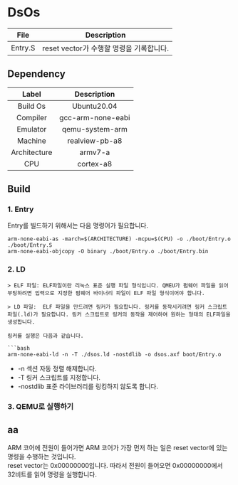 # DsOs


File|Description|
:-:|-
Entry.S|reset vector가 수행할 명령을 기록합니다.

## Dependency

Label|Description|
:-:|:-:
Build Os|Ubuntu20.04
Compiler|gcc-arm-none-eabi
Emulator|qemu-system-arm
Machine|realview-pb-a8
Architecture|armv7-a
CPU|cortex-a8


## Build
### 1. Entry
Entry를 빌드하기 위해서는 다음 명령어가 필요합니다.
```make
arm-none-eabi-as -march=$(ARCHITECTURE) -mcpu=$(CPU) -o ./boot/Entry.o ./boot/Entry.S
arm-none-eabi-objcopy -O binary ./boot/Entry.o ./boot/Entry.bin
```
### 2. LD

```
> ELF 파일: ELF파일이란 리눅스 표준 실행 파일 형식입니다. QMEU가 펌웨어 파일을 읽어 부팅하려면 입력으로 지정한 펌웨어 바이너리 파일이 ELF 파일 형식이어야 합니다.

> LD 파일:  ELF 파일을 만드려면 링커가 필요합니다. 링커를 동작시키려면 링커 스크립트 파일(.ld)가 필요합니다. 링커 스크립트로 링커의 동작을 제어하여 원하는 형태의 ELF파일을 생성합니다.

링커를 실행은 다음과 같습니다.

```bash
arm-none-eabi-ld -n -T ./dsos.ld -nostdlib -o dsos.axf boot/Entry.o
```
- -n 섹션 자동 정렬 해제합니다.
- -T 링커 스크립트를 지정합니다.
- -nostdlib 표준 라이브러리를 링킹하지 않도록 합니다.
### 3. QEMU로 실행하기


## aa 
ARM 코어에 전원이 들어가면 ARM 코어가 가장 먼저 하는 일은 reset vector에 있는 명령을 수행하는 것입니다.  
reset vector는 0x00000000입니다. 따라서 전원이 들어오면 0x00000000에서 32비트를 읽어 명령을 실행합니다.
